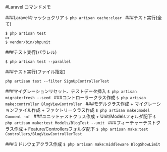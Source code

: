 #Laravel コマンドメモ

###Laravelキャッシュクリア
`$ php artisan cache:clear
`
###テスト実行(全て)
```
$ php artisan test
or
$ vendor/bin/phpunit
```

###テスト実行(パラレル)
```
$ php artisan test --parallel
```

###テスト実行(ファイル指定)
```
php artisan test --filter SignUpControllerTest
```

###マイグレーションリセット、テストデータ挿入
`$ php artisan migrate:fresh --seed
`
###コントローラークラス作成
`$ php artisan make:controller BlogViewController
`
###モデルクラス作成 + マイグレーションファイル作成 + ファクトリークラス作成
`$ php artisan make:model Comment -mf
`
###ユニットテストクラス作成 + Unit/Modelsフォルダ配下
`$ php artisan make:test Models/BlogTest --unit
`
###フィーチャーテストクラス作成 + Feature/Controllersフォルダ配下
`$ php artisan make:test Controllers/BlogViewControllerTest`

###ミドルウェアクラス作成 
`$ php artisan make:middleware BlogShowLimit`
